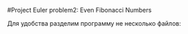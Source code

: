 #Project Euler problem2: Even Fibonacci Numbers

Для удобства разделим программу не несколько файлов:


